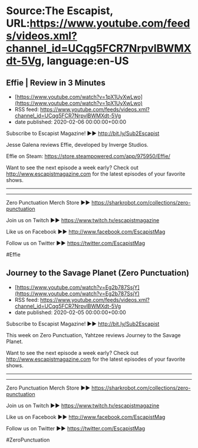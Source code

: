 # Source:The Escapist, URL:https://www.youtube.com/feeds/videos.xml?channel_id=UCqg5FCR7NrpvlBWMXdt-5Vg, language:en-US

## Effie | Review in 3 Minutes
 - [https://www.youtube.com/watch?v=1pX1UyXwLwo](https://www.youtube.com/watch?v=1pX1UyXwLwo)
 - RSS feed: https://www.youtube.com/feeds/videos.xml?channel_id=UCqg5FCR7NrpvlBWMXdt-5Vg
 - date published: 2020-02-06 00:00:00+00:00

Subscribe to Escapist Magazine! ►► http://bit.ly/Sub2Escapist

Jesse Galena reviews Effie, developed by Inverge Studios.

Effie on Steam: https://store.steampowered.com/app/975950/Effie/

Want to see the next episode a week early? Check out http://www.escapistmagazine.com for the latest episodes of your favorite shows.

---



---


Zero Punctuation Merch Store ►► https://sharkrobot.com/collections/zero-punctuation 

Join us on Twitch ►► https://www.twitch.tv/escapistmagazine 

Like us on Facebook ►► http://www.facebook.com/EscapistMag

Follow us on Twitter ►► https://twitter.com/EscapistMag

#Effie

## Journey to the Savage Planet (Zero Punctuation)
 - [https://www.youtube.com/watch?v=Eg2b787SsjY](https://www.youtube.com/watch?v=Eg2b787SsjY)
 - RSS feed: https://www.youtube.com/feeds/videos.xml?channel_id=UCqg5FCR7NrpvlBWMXdt-5Vg
 - date published: 2020-02-05 00:00:00+00:00

Subscribe to Escapist Magazine! ►► http://bit.ly/Sub2Escapist

This week on Zero Punctuation, Yahtzee reviews Journey to the Savage Planet.

Want to see the next episode a week early? Check out http://www.escapistmagazine.com for the latest episodes of your favorite shows.

---



---


Zero Punctuation Merch Store ►► https://sharkrobot.com/collections/zero-punctuation 

Join us on Twitch ►► https://www.twitch.tv/escapistmagazine 

Like us on Facebook ►► http://www.facebook.com/EscapistMag

Follow us on Twitter ►► https://twitter.com/EscapistMag

#ZeroPunctuation

